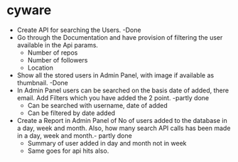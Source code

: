 # cyware

* Create API for searching the Users. -Done
* Go through the Documentation and have provision of filtering the user available in the Api params.
  * Number of repos
  * Number of followers
  * Location
* Show all the stored users in Admin Panel, with image if available as thumbnail. -Done
* In Admin Panel users can be searched on the basis date of added, there email. Add Filters which you have added the 2 point. -partly done
  * Can be searched with username, date of added
  * Can be filtered by date added
* Create a Report in Admin Panel of No of users added to the database in a day, week and month. Also, how many search API calls has been made in a day, week and month.- partly done
  * Summary of user added in day and month not in week
  * Same goes for api hits also.
